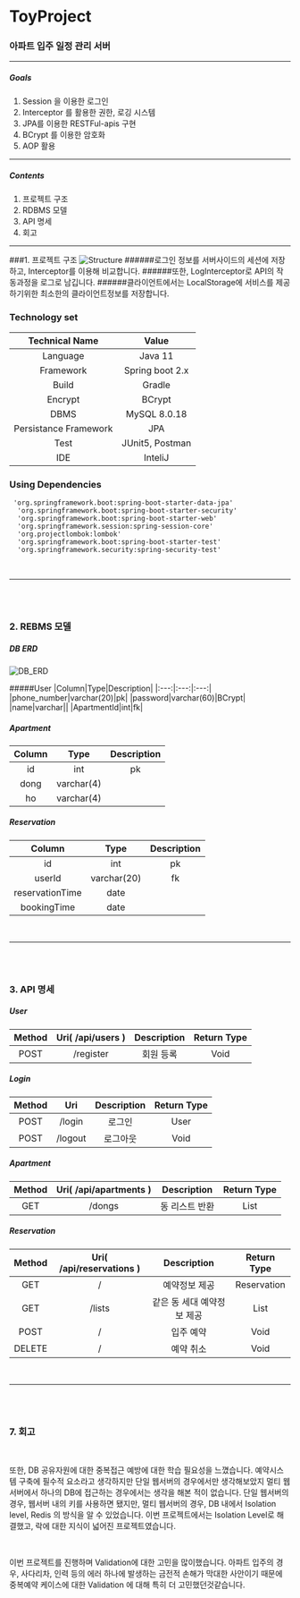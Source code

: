 # ToyProject
###  아파트 입주 일정 관리 서버
***
##### Goals
1. Session 을 이용한 로그인
2. Interceptor 를 활용한 권한, 로깅 시스템
3. JPA를 이용한 RESTFul-apis 구현
4. BCrypt 를 이용한 암호화 
5. AOP 활용
***

##### Contents 
 1. 프로젝트 구조
 2. RDBMS 모델
 3. API 명세
 4. 회고
  ***

###1. 프로젝트 구조
![Structure](../move_in_reservation/master/documents/Structure.png?raw=true)
######로그인 정보를 서버사이드의 세션에 저장하고, Interceptor를 이용해 비교합니다.
######또한, LogInterceptor로 API의 작동과정을 로그로 남깁니다.
######클라이언트에서는 LocalStorage에 서비스를 제공하기위한 최소한의 클라이언트정보를 저장합니다.

### Technology set
|Technical Name|Value|
|:---:|:---:|
|Language|Java 11|
|Framework|Spring boot 2.x|
|Build|Gradle|
|Encrypt|BCrypt|
|DBMS|MySQL 8.0.18|
|Persistance Framework|JPA|
|Test|JUnit5, Postman|
|IDE|InteliJ|


### Using Dependencies

     'org.springframework.boot:spring-boot-starter-data-jpa'
      'org.springframework.boot:spring-boot-starter-security'
      'org.springframework.boot:spring-boot-starter-web'
      'org.springframework.session:spring-session-core'
      'org.projectlombok:lombok'
      'org.springframework.boot:spring-boot-starter-test'
      'org.springframework.security:spring-security-test'

<br>

***
<br><br>
### 2. REBMS 모델
##### DB ERD
![DB_ERD](../move_in_reservation/mastergi/documents/DB_ERD.png?raw=true)

#####User
|Column|Type|Description|
|:---:|:---:|:---:|
|phone_number|varchar(20)|pk|
|password|varchar(60)|BCrypt|
|name|varchar||
|ApartmentId|int|fk|

##### Apartment
|Column|Type|Description|
|:---:|:---:|:---:|
|id|int|pk|
|dong|varchar(4)||
|ho|varchar(4)||

##### Reservation
|Column|Type|Description|
|:---:|:---:|:---:|
|id|int|pk|
|userId|varchar(20)|fk|
|reservationTime|date|
|bookingTime|date|

<br>

***
<br><br>
### 3. API 명세
##### User
|Method|Uri( /api/users )|Description|Return Type|
|:---:|:---:|:---:|:---:|
|POST|/register|회원 등록|Void|
##### Login
|Method|Uri|Description|Return Type|
|:---:|:---:|:---:|:---:|
|POST|/login|로그인|User|
|POST|/logout|로그아웃|Void|
##### Apartment
|Method|Uri( /api/apartments )|Description|Return Type|
|:---:|:---:|:---:|:---:|
|GET|/dongs|동 리스트 반환|List<Apartment>|

##### Reservation
|Method|Uri( /api/reservations )|Description|Return Type|
|:---:|:---:|:---:|:---:|
|GET|/|예약정보 제공|Reservation|
|GET|/lists|같은 동 세대 예약정보 제공|List|
|POST|/|입주 예약|Void|
|DELETE|/|예약 취소|Void|

<br>


***
<br><br>
### 7. 회고

<br>

또한, DB 공유자원에 대한 중복접근 예방에 대한 학습 필요성을 느꼈습니다. 예약시스템 구축에 필수적 요소라고 생각하지만
단일 웹서버의 경우에서만 생각해보았지 멀티 웹서버에서 하나의 DB에 접근하는 경우에서는 생각을 해본 적이 없습니다.
단일 웹서버의 경우, 웹서버 내의 키를 사용하면 됐지만, 멀티 웹서버의 경우, DB 내에서 Isolation level, Redis
의 방식을 알 수 있었습니다. 이번 프로젝트에서는 Isolation Level로 해결했고, 락에 대한 지식이 넓어진 프로젝트였습니다.

<br>

이번 프로젝트를 진행하며 Validation에 대한 고민을 많이했습니다. 아파트 입주의 경우, 사다리차, 인력 등의
에러 하나에 발생하는 금전적 손해가 막대한 사안이기 때문에 중복예약 케이스에 대한 Validation 에 대해
특히 더 고민했던것같습니다. 